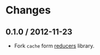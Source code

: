 # Changes

## 0.1.0 / 2012-11-23

  - Fork `cache` form [reducers][] library.

[reducers]:https://github.com/Gozala/reducers
